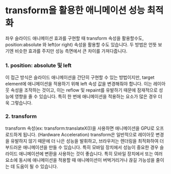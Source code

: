 # transform을 활용한 애니메이션 성능 최적화

좌우 슬라이드 애니메이션 효과를 구현할 때 transform 속성을 활용할수도, position:absolute 와 left(or right) 속성을 활용할 수도 있습니다.
두 방법은 언뜻 보기엔 비슷한 효과를 주지만 성능 측면에서 큰 차이를 가져다줍니다.

### 1. position: absolute 및 left

이 접근 방식은 슬라이드 애니메이션을 간단히 구현할 수 있는 방법이지만, target element에 애니메이션을 적용하기 위해 left 속성 값을 변경해줘야 합니다.
이는 레이아웃 속성을 조작하는 것이고, 이는 reflow 및 repaint를 유발하기 때문에 잠재적으로 성능에 영향을 줄 수 있습니다.
특히 한 번에 애니메이션을 적용하는 요소가 많은 경우 더욱 그렇습니다.

### 2. transform

transform 속성(ex: transform:translateX())을 사용하면 애니메이션을 GPU로 오프로드하게 됩니다. (Hardware Acceleration)
transform은 일반적으로 레이아웃 변경을 유발하지 않기 때문에 더 나은 성능을 발휘하고, 브라우저는 렌더링을 최적화하여 더 부드러운 애니메이션을 만들 수 있습니다.
특히 모바일 장치에서 성능이 중요한 경우 슬라이드 애니메이션에 변환을 사용하는 것이 좋습니다. 특히 모바일 장치에서 또는 여러 요소에 동시에 애니메이션을 적용할 때 애니메이션이 버벅거리거나 끊길 가능성을 줄이는 데 도움이 될 수 있습니다.